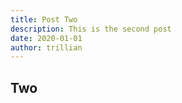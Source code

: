 ```yaml
---
title: Post Two
description: This is the second post
date: 2020-01-01
author: trillian
---
```


## Two
